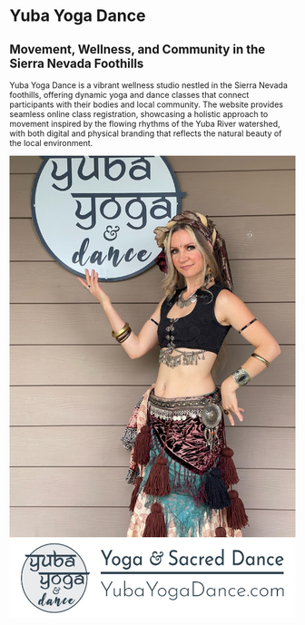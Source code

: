 # Yuba Yoga Dance

## Movement, Wellness, and Community in the Sierra Nevada Foothills

Yuba Yoga Dance is a vibrant wellness studio nestled in the Sierra Nevada foothills, offering dynamic yoga and dance classes that connect participants with their bodies and local community. The website provides seamless online class registration, showcasing a holistic approach to movement inspired by the flowing rhythms of the Yuba River watershed, with both digital and physical branding that reflects the natural beauty of the local environment.

<img src="images/IMG_7516.JPG" alt="Yuba Yoga Dance Logo" title="Yuba Yoga Dance Logo">

<img src="images/yubayogadance_logo-streetside.JPG" alt="Yuba Yoga Dance" title="Yuba Yoga Dance">
